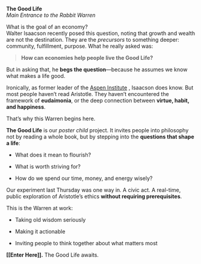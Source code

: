 **The Good Life**  
_Main Entrance to the Rabbit Warren_

What is the goal of an economy?  
Walter Isaacson recently posed this question, noting that growth and wealth are not the destination. They are the _precursors_ to something deeper: community, fulfillment, purpose. What he really asked was:

> **How can economies help people live the Good Life?**

But in asking that, he **begs the question**—because he assumes we know what makes a life good.

Ironically, as former leader of the [Aspen Institute](https://www.aspeninstitute.org/) , Isaacson does know. But most people haven’t read Aristotle. They haven’t encountered the framework of **eudaimonia**, or the deep connection between **virtue, habit, and happiness**.

That’s why this Warren begins here.

**The Good Life** is our _poster child_ project. It invites people into philosophy not by reading a whole book, but by stepping into the **questions that shape a life**:

- What does it mean to flourish?
    
- What is worth striving for?
    
- How do we spend our time, money, and energy wisely?
    

Our experiment last Thursday was one way in. A civic act. A real-time, public exploration of Aristotle’s ethics **without requiring prerequisites**.

This is the Warren at work:

- Taking old wisdom seriously
    
- Making it actionable
    
- Inviting people to think together about what matters most
    

**[[Enter Here]].** The Good Life awaits.
